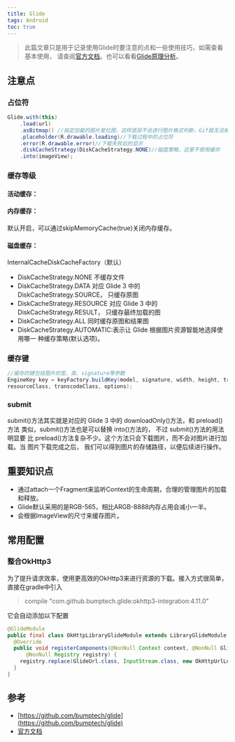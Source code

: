 ```yaml
---
title: Glide
tags: Android
toc: true
---
```



> 此篇文章只是用于记录使用Glide时要注意的点和一些使用技巧，如需查看基本使用，
请查阅[官方文档](http://bumptech.github.io/glide/)。也可以看看[Glide原理分析](../Glide原理分析/)。

## 注意点


### 占位符

```java
Glide.with(this)
    .load(url)
    .asBitmap() //指定加载的图片是位图，这样底层不会进行图片格式判断，Gif就无法播放，也可以设置asGif()指明是Gif图片
    .placeholder(R.drawable.loading)//下载过程中的占位符
    .error(R.drawable.error)//下载失败后的显示
    .diskCacheStrategy(DiskCacheStrategy.NONE)//磁盘策略，这里不使用缓存
    .into(imageView);
```

### **缓存等级**

#### 活动缓存：

#### 内存缓存：
    
默认开启，可以通过skipMemoryCache(true)关闭内存缓存。
  
#### 磁盘缓存：

InternalCacheDiskCacheFactory（默认）

- DiskCacheStrategy.NONE 不缓存文件
- DiskCacheStrategy.DATA 对应 Glide 3 中的 DiskCacheStrategy.SOURCE， 只缓存原图
- DiskCacheStrategy.RESOURCE 对应 Glide 3 中的 DiskCacheStrategy.RESULT， 只缓存最终加载的图
- DiskCacheStrategy.ALL 同时缓存原图和结果图
- DiskCacheStrategy.AUTOMATIC:表示让 Glide 根据图片资源智能地选择使用哪一 种缓存策略(默认选项)。

### **缓存键**

```java
//缓存的键包括图片的宽、高、signature等参数
EngineKey key = keyFactory.buildKey(model, signature, width, height, transformations,
resourceClass, transcodeClass, options);
```

### submit

submit()方法其实就是对应的 Glide 3 中的 downloadOnly()方法，和 preload()方法 类似，submit()方法也是可以替换 into()方法的，
不过 submit()方法的用法明显要 比 preload()方法复杂不少。这个方法只会下载图片，而不会对图片进行加载。当 图片下载完成之后，
我们可以得到图片的存储路径，以便后续进行操作。



## 重要知识点

- 通过attach一个Fragment来监听Context的生命周期，合理的管理图片的加载和释放。
- Glide默认采用的是RGB-565，相比ARGB-8888内存占用会减小一半。
- 会根据ImageView的尺寸来缓存图片。


## 常用配置

### 整合OkHttp3

为了提升请求效率，使用更高效的OkHttp3来进行资源的下载。接入方式很简单，直接在gradle中引入

> compile "com.github.bumptech.glide:okhttp3-integration:4.11.0"

它会自动添加以下配置

```java
@GlideModule
public final class OkHttpLibraryGlideModule extends LibraryGlideModule {
  @Override
  public void registerComponents(@NonNull Context context, @NonNull Glide glide,
      @NonNull Registry registry) {
    registry.replace(GlideUrl.class, InputStream.class, new OkHttpUrlLoader.Factory());
  }
}
```


## 参考

- [https://github.com/bumptech/glide](https://github.com/bumptech/glide)
- [官方文档](http://bumptech.github.io/glide/)
